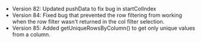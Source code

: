 
- Version 82: Updated pushData to fix bug in startColIndex
- Version 84: Fixed bug that prevented the row filtering from working when the row filter wasn't returned in the col filter selection.
- Version 85: Added getUniqueRowsByColumn() to get only unique values from a column.
